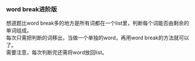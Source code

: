 ### word break进阶版
想道题比word break多的地方是所有词都在一个list里，判断每个词能否由剩余的单词组成。  
每次只需把判断的词移出，当做一个单独的word，再用word break的方法就可以了。  
需要注意，每次判断完还需将word放回list。